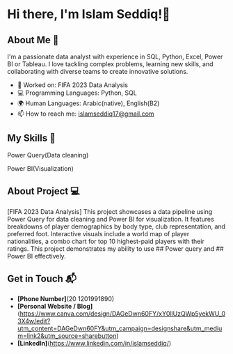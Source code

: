 # Hi there, I'm Islam Seddiq!👋

## About Me 🚀

I'm a passionate data analyst with experience in SQL, Python, Excel, Power BI or Tableau. I love tackling complex problems, learning new skills, and collaborating with diverse teams to create innovative solutions.

- 🔭 Worked on: FIFA 2023 Data Analysis 
- 💻 Programming Languages: Python, SQL
- 🌍 Human Languages: Arabic(native), English(B2)
- 📫 How to reach me: islamseddiq17@gmail.com

## My Skills 🧠

Power Query(Data cleaning)

Power BI(Visualization)

## About Project 💻

[FIFA 2023 Data Analysis] This project showcases a data pipeline using Power Query for data cleaning and Power BI for visualization. It features breakdowns of player demographics by body type, club representation, and preferred foot. Interactive visuals include a world map of player nationalities, a combo chart for top 10 highest-paid players with their ratings. This project demonstrates my ability to use ## Power query and ## Power BI effectively.


## Get in Touch 📬
- **[Phone Number]**(20 1201991890)
- **[Personal Website / Blog]**(https://www.canva.com/design/DAGeDwn60FY/xY0llUzQWp5yekWU_03X4w/edit?utm_content=DAGeDwn60FY&utm_campaign=designshare&utm_medium=link2&utm_source=sharebutton)
- **[LinkedIn]**(https://www.linkedin.com/in/islamseddiq/)

